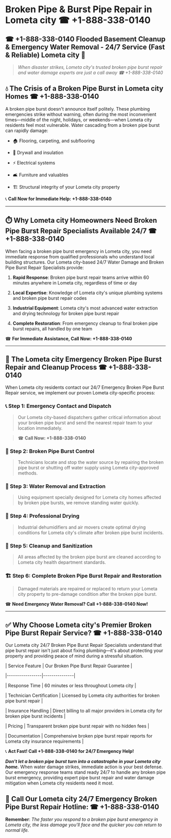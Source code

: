 # Broken Pipe & Burst Pipe Repair in Lometa city ☎ +1-888-338-0140  
## ☎ +1-888-338-0140 Flooded Basement Cleanup & Emergency Water Removal - 24/7 Service (Fast & Reliable) Lometa city 🚨  

> *When disaster strikes, Lometa city's trusted broken pipe burst repair and water damage experts are just a call away ☎ +1-888-338-0140*  

## 💧 The Crisis of a Broken Pipe Burst in Lometa city Homes ☎ +1-888-338-0140  

A broken pipe burst doesn't announce itself politely. These plumbing emergencies strike without warning, often during the most inconvenient times—middle of the night, holidays, or weekends—when Lometa city residents feel most vulnerable. Water cascading from a broken pipe burst can rapidly damage:  

* 🏠 Flooring, carpeting, and subflooring  
* 🧱 Drywall and insulation  
* ⚡ Electrical systems  
* 🛋️ Furniture and valuables  
* 🏗️ Structural integrity of your Lometa city property  

📞 **Call Now for Immediate Help: +1-888-338-0140**  

---  

## ⏱️ Why Lometa city Homeowners Need Broken Pipe Burst Repair Specialists Available 24/7 ☎ +1-888-338-0140  

When facing a broken pipe burst emergency in Lometa city, you need immediate response from qualified professionals who understand local building structures. Our Lometa city-based 24/7 Water Damage and Broken Pipe Burst Repair Specialists provide:  

1. **Rapid Response**: Broken pipe burst repair teams arrive within 60 minutes anywhere in Lometa city, regardless of time or day  
2. **Local Expertise**: Knowledge of Lometa city's unique plumbing systems and broken pipe burst repair codes  
3. **Industrial Equipment**: Lometa city's most advanced water extraction and drying technology for broken pipe burst repair  
4. **Complete Restoration**: From emergency cleanup to final broken pipe burst repairs, all handled by one team  

☎ **For Immediate Assistance, Call Now: +1-888-338-0140**  

---  

## 🔧 The Lometa city Emergency Broken Pipe Burst Repair and Cleanup Process ☎ +1-888-338-0140  

When Lometa city residents contact our 24/7 Emergency Broken Pipe Burst Repair service, we implement our proven Lometa city-specific process:  

### 📞 Step 1: Emergency Contact and Dispatch  
> Our Lometa city-based dispatchers gather critical information about your broken pipe burst and send the nearest repair team to your location immediately.  
> ☎ **Call Now: +1-888-338-0140**  

### 🚿 Step 2: Broken Pipe Burst Control  
> Technicians locate and stop the water source by repairing the broken pipe burst or shutting off water supply using Lometa city-approved methods.  

### 🌊 Step 3: Water Removal and Extraction  
> Using equipment specially designed for Lometa city homes affected by broken pipe bursts, we remove standing water quickly.  

### 💨 Step 4: Professional Drying  
> Industrial dehumidifiers and air movers create optimal drying conditions for Lometa city's climate after broken pipe burst incidents.  

### 🧼 Step 5: Cleanup and Sanitization  
> All areas affected by the broken pipe burst are cleaned according to Lometa city health department standards.  

### 🏗️ Step 6: Complete Broken Pipe Burst Repair and Restoration  
> Damaged materials are repaired or replaced to return your Lometa city property to pre-damage condition after the broken pipe burst.  

☎ **Need Emergency Water Removal? Call +1-888-338-0140 Now!**  

---  

## ✅ Why Choose Lometa city's Premier Broken Pipe Burst Repair Service? ☎ +1-888-338-0140  

Our Lometa city 24/7 Broken Pipe Burst Repair Specialists understand that pipe burst repair isn't just about fixing plumbing—it's about protecting your property and providing peace of mind during a stressful situation.  

| Service Feature | Our Broken Pipe Burst Repair Guarantee |  
|-----------------|---------------|  
| Response Time | 60 minutes or less throughout Lometa city |  
| Technician Certification | Licensed by Lometa city authorities for broken pipe burst repair |  
| Insurance Handling | Direct billing to all major providers in Lometa city for broken pipe burst incidents |  
| Pricing | Transparent broken pipe burst repair with no hidden fees |  
| Documentation | Comprehensive broken pipe burst repair reports for Lometa city insurance requirements |  

📞 **Act Fast! Call +1-888-338-0140 for 24/7 Emergency Help!**  

***Don't let a broken pipe burst turn into a catastrophe in your Lometa city home.*** When water damage strikes, immediate action is your best defense. Our emergency response teams stand ready 24/7 to handle any broken pipe burst emergency, providing expert pipe burst repair and water damage mitigation when Lometa city residents need it most.  

## 📱 Call Our Lometa city 24/7 Emergency Broken Pipe Burst Repair Hotline: ☎ +1-888-338-0140  

**Remember**: *The faster you respond to a broken pipe burst emergency in Lometa city, the less damage you'll face and the quicker you can return to normal life.*